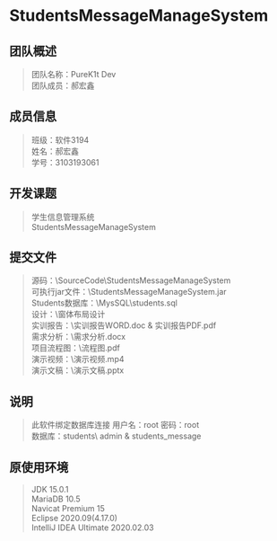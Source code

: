 # StudentsMessageManageSystem
## 团队概述
> 团队名称：PureK1t Dev <br>
> 团队成员：郝宏鑫 <br>

## 成员信息
> 班级：软件3194 <br>
> 姓名：郝宏鑫 <br>
> 学号：3103193061 <br>	

## 开发课题
> 学生信息管理系统 <br>
> StudentsMessageManageSystem <br>

## 提交文件 <br>
> 源码：\SourceCode\StudentsMessageManageSystem <br>
> 可执行jar文件：\StudentsMessageManageSystem.jar <br>
> Students数据库：\MysSQL\students.sql <br>
> 设计：\窗体布局设计 <br>
> 实训报告：\实训报告WORD.doc & 实训报告PDF.pdf <br>
> 需求分析：\需求分析.docx <br>
> 项目流程图：\流程图.pdf <br>
> 演示视频：\演示视频.mp4 <br>
> 演示文稿：\演示文稿.pptx <br>

## 说明
> 此软件绑定数据库连接 用户名：root  密码：root   <br>
> 数据库：students\ admin & students_message <br>

## 原使用环境
> JDK 15.0.1 <br> 
> MariaDB 10.5  <br>
> Navicat Premium 15 <br>
> Eclipse 2020.09(4.17.0) <br>
> IntelliJ IDEA Ultimate 2020.02.03 <br>
